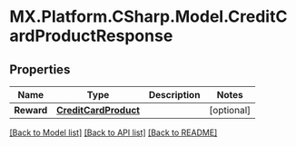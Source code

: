 # MX.Platform.CSharp.Model.CreditCardProductResponse

## Properties

Name | Type | Description | Notes
------------ | ------------- | ------------- | -------------
**Reward** | [**CreditCardProduct**](CreditCardProduct.md) |  | [optional] 

[[Back to Model list]](../README.md#documentation-for-models) [[Back to API list]](../README.md#documentation-for-api-endpoints) [[Back to README]](../README.md)

